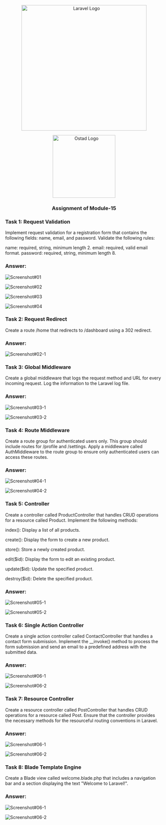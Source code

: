 <p align="center"><a href="https://laravel.com" target="_blank"><img src="https://raw.githubusercontent.com/laravel/art/master/logo-lockup/5%20SVG/2%20CMYK/1%20Full%20Color/laravel-logolockup-cmyk-red.svg" width="400" alt="Laravel Logo"></a></p>
<p align="center"><a href="https://ostad.app/" target="_blank"><img src="https://github.com/alamin-php/ostad-assingment/blob/master/module-14/public/assets/ostad-app-logo-vector.png?raw=true" width="200" alt="Ostad Logo"></a></p>
<h3 align="center">Assignment of Module-15</h3>

### Task 1: Request Validation
Implement request validation for a registration form that contains the following fields: name, email, and password. Validate the following rules:

name: required, string, minimum length 2.
email: required, valid email format.
password: required, string, minimum length 8.
### Answer:

![Screenshot#01](https://raw.githubusercontent.com/alamin-php/ostad-assingment/master/module-15/public/images/a-1-1.png)

![Screenshot#02](https://raw.githubusercontent.com/alamin-php/ostad-assingment/master/module-15/public/images/a-1-2.png)

![Screenshot#03](https://raw.githubusercontent.com/alamin-php/ostad-assingment/master/module-15/public/images/a-1-3.png)

![Screenshot#04](https://raw.githubusercontent.com/alamin-php/ostad-assingment/master/module-15/public/images/a-1-4.png)
### Task 2: Request Redirect
Create a route /home that redirects to /dashboard using a 302 redirect.
### Answer:
![Screenshot#02-1](https://raw.githubusercontent.com/alamin-php/ostad-assingment/master/module-15/public/images/a-2-1.png)
### Task 3: Global Middleware
Create a global middleware that logs the request method and URL for every incoming request. Log the information to the Laravel log file.
### Answer:
![Screenshot#03-1](https://raw.githubusercontent.com/alamin-php/ostad-assingment/master/module-15/public/images/a-3-1.png)

![Screenshot#03-2](https://raw.githubusercontent.com/alamin-php/ostad-assingment/master/module-15/public/images/a-3-2.png)
### Task 4: Route Middleware
Create a route group for authenticated users only. This group should include routes for /profile and /settings. Apply a middleware called AuthMiddleware to the route group to ensure only authenticated users can access these routes.
### Answer:
![Screenshot#04-1](https://github.com/alamin-php/ostad-assingment/blob/master/module-14/public/assets/screenshot-04-1.png?raw=true)

![Screenshot#04-2](https://github.com/alamin-php/ostad-assingment/blob/master/module-14/public/assets/screenshot-04-2.png?raw=true)
### Task 5: Controller
Create a controller called ProductController that handles CRUD operations for a resource called Product. Implement the following methods:

index(): Display a list of all products.

create(): Display the form to create a new product.

store(): Store a newly created product.

edit($id): Display the form to edit an existing product.

update($id): Update the specified product.

destroy($id): Delete the specified product.

### Answer:
![Screenshot#05-1](https://github.com/alamin-php/ostad-assingment/blob/master/module-14/public/assets/screenshot-05-1.png?raw=true)

![Screenshot#05-2](https://github.com/alamin-php/ostad-assingment/blob/master/module-14/public/assets/screenshot-05-2.png?raw=true)
### Task 6: Single Action Controller
Create a single action controller called ContactController that handles a contact form submission. Implement the __invoke() method to process the form submission and send an email to a predefined address with the submitted data.
### Answer:
![Screenshot#06-1](https://github.com/alamin-php/ostad-assingment/blob/master/module-14/public/assets/screenshot-06-1.png?raw=true)

![Screenshot#06-2](https://github.com/alamin-php/ostad-assingment/blob/master/module-14/public/assets/screenshot-06-2.png?raw=true)

### Task 7: Resource Controller
Create a resource controller called PostController that handles CRUD operations for a resource called Post. Ensure that the controller provides the necessary methods for the resourceful routing conventions in Laravel.
### Answer:
![Screenshot#06-1](https://github.com/alamin-php/ostad-assingment/blob/master/module-14/public/assets/screenshot-07-1.png?raw=true)

![Screenshot#06-2](https://github.com/alamin-php/ostad-assingment/blob/master/module-14/public/assets/screenshot-07-2.png?raw=true)

### Task 8: Blade Template Engine
Create a Blade view called welcome.blade.php that includes a navigation bar and a section displaying the text "Welcome to Laravel!".
### Answer:
![Screenshot#06-1](https://github.com/alamin-php/ostad-assingment/blob/master/module-14/public/assets/screenshot-07-1.png?raw=true)

![Screenshot#06-2](https://github.com/alamin-php/ostad-assingment/blob/master/module-14/public/assets/screenshot-07-2.png?raw=true)
